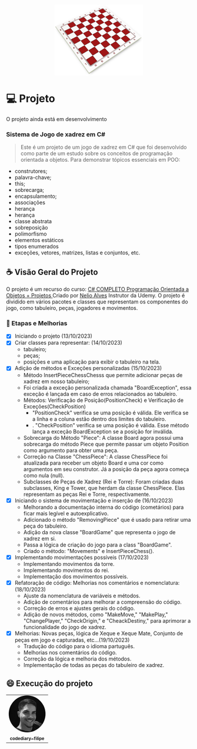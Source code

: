 <div align="center">
  <img src="./img/chess-2154429_640.png" alt="Tabuleiro de xadrez" width="240" height="192">
</div>

# 💻 Projeto
O projeto ainda está em desenvolvimento

### Sistema de Jogo de xadrez em C#
> Este é um projeto de um jogo de xadrez em C# que foi desenvolvido como parte de um estudo sobre os conceitos de programação orientada a objetos. Para demonstrar tópicos essenciais em POO:
* construtores;
* palavra-chave;
* this;
* sobrecarga;
* encapsulamento;
* associações
* herança
* herança
* classe abstrata
* sobreposição
* polimorfismo
* elementos estáticos
* tipos enumerados
* exceções, vetores, matrizes, listas e conjuntos, etc.

## ☕ Visão Geral do Projeto
O projeto é um recurso do curso: 
<a href="https://www.udemy.com/course/programacao-orientada-a-objetos-csharp/" target="_blank">
  C# COMPLETO Programação Orientada a Objetos + Projetos
</a> Criado por <a href="https://www.udemy.com/course/programacao-orientada-a-objetos-csharp/#instructor-1" target="_blank">Nelio Alves</a> Instrutor da Udemy. O projeto é dividido em vários pacotes e classes que representam os componentes do jogo, como tabuleiro, peças, jogadores e movimentos.

 ### 🚀 Etapas e Melhorias

- [x] Iniciando o projeto (13/10/2023)
- [x] Criar classes para representar: (14/10/2023) 
   - tabuleiro;
   - peças;
   - posições e uma aplicação para exibir o tabuleiro na tela.
- [x] Adição de métodos e Exceções personalizadas (15/10/2023)
   - Método InsertPieceChessChesss que permite adicionar peças de xadrez em nosso tabuleiro;
   - Foi criada a exceção personalizada chamada "BoardException", essa exceção  é lançada em caso de erros relacionados ao tabuleiro.
   - Métodos: Verificação de Posição(PositionCheck) e Verificação de Exceções(CheckPosition) 
     - "PositionCheck" verifica se uma posição é válida. Ele verifica se a linha e a coluna estão dentro dos limites do tabuleiro.
     - . "CheckPosition" verifica se uma posição é válida. Esse método lança a exceção BoardException se a posição for inválida.
   - Sobrecarga do Método "Piece": A classe Board agora possui uma sobrecarga do método Piece que permite passar um objeto Position como argumento para obter uma peça.
   - Correção na Classe "ChessPiece": A classe ChessPiece foi atualizada para receber um objeto Board e uma cor como argumentos em seu construtor. Já a posição da peça agora começa como nula (null).
   - Subclasses de Peças de Xadrez (Rei e Torre): Foram criadas duas subclasses, King e Tower, que herdam da classe ChessPiece. Elas representam as peças Rei e Torre, respectivamente.
- [x] Iniciando o sistema de movimentação e inserção de (16/10/2023)
   - Melhorando a documentação interna do código (cometários) para ficar mais legível e autoexplicativo.
   - Adicionado o método "RemovingPiece" que é usado para retirar uma peça do tabuleiro.
   - Adição da nova classe "BoardGame" que representa o jogo de xadrez em si.
   - Passa a lógica de criação do jogo para a class "BoardGame".
   - Criado o método: "Movements" e InsertPieceChess().
- [x] Implementando movimentações possíveis (17/10/2023)
   - Implementando movimentos da torre.
   - Implementando movimentos do rei.
   - Implementação dos movimentos possíveis.
- [x] Refatoração de código: Melhorias nos comentários e nomenclatura: (18/10/2023)
   - Ajuste da nomenclatura de variáveis e métodos.
   - Adição de comentários para melhorar a compreensão do código.
   - Correção de erros e ajustes gerais do código.
   - Adição de novos métodos, como "MakeMove," "MakePlay," "ChangePlayer," "CheckOrigin," e "CheackDestiny," para aprimorar a funcionalidade do jogo de xadrez.
- [x] Melhorias: Novas peças, lógica de Xeque e Xeque Mate, Conjunto de peças em jogo e capturadas, etc...(19/10/2023)
   - Tradução do código para o idioma partuguês.
   - Melhorias nos comentários do código.
   - Correção da lógica e melhoria dos métodos.
   - Implementação de todas as peças do tabuleiro de xadrez.

## 😄 Execução do projeto

<table>
  <tr>
    <td align="center">
      <a href="https://github.com/codediary-filipe">
        <img src="./img/Perfil/Perfil.jpg" alt="Foto do codediary-filipe GitHub" style="width:100px;border-radius:50%;"/><br>
        <sub>
          <b>codediary-filipe</b>
        </sub>
      </a>
    </td>
  </tr>
</table>
